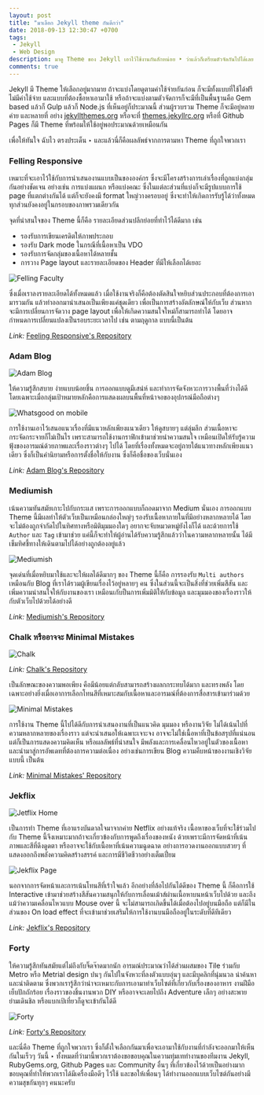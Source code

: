 ```yaml
---
layout: post
title: "มาเลือก Jekyll theme กันดีกว่า"
date: 2018-09-13 12:30:47 +0700
tags:
 - Jekyll
 - Web Design
description: มาดู Theme ของ Jekyll เอาไว้ใช้งานกันสักหน่อย ‣ ว่าแล้วก็เตรียมตัวจัดกันไปได้เลย
comments: true
---
```

Jekyll มี Theme ให้เลือกอยู่มากมาย ถ้าจะแบ่งโดยดูตามค่าใช้จ่ายกันก่อน ก็จะมีทั้งแบบที่ใช้ได้ฟรีไม่มีค่าใช้จ่าย และแบบที่ต้องซื้อหาเอามาใช้ หรือถ้าจะแบ่งตามตัวจัดการก็จะมีที่เป็นพื้นฐานคือ Gem based แล้วก็ Gulp แล้วก็ Node.js ที่เห็นอยู่ก็ประมาณนี้ ส่วนผู้รวบรวม Theme ก็จะมีอยู่หลายค่าย และหลายที่ อย่าง [jekyllthemes.org](http://jekyllthemes.org/) หรือจะที่ [themes.jekyllrc.org](http://themes.jekyllrc.org/) หรือที่ Github Pages ก็มี Theme ที่พร้อมให้ใช้อยู่พอประมาณด้วยเหมือนกัน

เพื่อให้ทันใจ ฉับไว ตรงประเด็น ‣ และแล้วนี่ก็คือผลลัพธ์จากการตามหา Theme ที่ถูกใจพวกเรา

### Felling Responsive
เหมาะที่จะเอาไว้ใช้กับการนำเสนองานแบบเป็นขององค์กร ซึ่งจะมีโครงสร้างการเล่าเรื่องที่ถูกแบ่งกลุ่มกันอย่างชัดเจน อย่างเช่น การแบ่งแผนก หรือแบ่งคณะ ซึ่งในแต่ละส่วนที่แบ่งก็จะมีรูปแบบการใช้ page ที่แตกต่างกันได้ แต่ก็จะยังคงมี format ใหญ่วางครอบอยู่ ซึ่งจะทำให้เกิดการรับรู้ได้ว่าทั้งหมดทุกส่วนยังคงอยู่ในกรอบของภาพรวมเดียวกัน

จุดที่น่าสนใจของ Theme นี้ก็คือ รายละเอียดส่วนปลีกย่อยที่ทำไว้ได้ดีมาก เช่น
- รองรับการเขียนเครดิตให้ภาพประกอบ
- รองรับ Dark mode ในกรณีที่เนื้อหาเป็น VDO
- รองรับการจัดกลุ่มของเนื้อหาได้หลายชั้น
- การวาง Page layout และรายละเอียดของ Header ที่มีให้เลือกได้เยอะ

![Felling Faculty](https://res.cloudinary.com/sdees-reallife/image/upload/c_scale,w_400/v1536908175/Screenshot_2018-09-14_Feeling_Faculty.png)

ซึ่งเมื่อเราลงรายละเอียดได้ทั้งหมดแล้ว เมื่อใช้งานจริงก็คือต้องตัดสินใจหยิบส่วนประกอบที่ต้องการเอามารวมกัน แล้วทำออกมานำเสนอเป็นเพียงแค่ชุดเดียว เพื่อเป็นการสร้างอัตลักษณ์ให้กับเว็บ ส่วนหากจะมีการเปลี่ยนการจัดวาง page layout เพื่อให้เกิดความสนใจใหม่ก็สามารถทำได้ โดยอาจกำหนดการเปลี่ยนแปลงเป็นรอบระยะเวลาไป เช่น ตามฤดูกาล แบบนี้เป็นต้น

*Link:* [Feeling Responsive's Repository](https://github.com/Phlow/feeling-responsive)

### Adam Blog
![Adam Blog](https://res.cloudinary.com/sdees-reallife/image/upload/c_scale,w_400/v1536908173/adam-blog-imac.jpg)

ให้ความรู้สึกสบาย ง่ายแบบน้อยชิ้น การออกแบบดูมีเสน่ห์ และทำการจัดจังหวะการวางพื้นที่ว่างได้ดี โดยเฉพาะเมื่อกลุ่มเป้าหมายหลักคือการแสดงผลบนพื้นที่หน้าจอของอุปกรณ์มือถือต่างๆ

![Whatsgood on mobile](https://res.cloudinary.com/sdees-reallife/image/upload/c_scale,w_200/v1536908175/Screenshot_2018-09-14_What_s_Good.jpg)

การใช้งานเอาไว้เสนอแนวเรื่องที่มีแนวหลักเพียงแนวเดียว ให้ดูสบายๆ แต่ลุ่มลึก ส่วนเนื้อหาจะกระจัดกระจายก็ไม่เป็นไร เพราะสามารถใช้งานกราฟิกเข้ามาช่วยนำความสนใจ เหมือนเปิดให้รับรู้ความฟุ้งของอารมณ์ด้วยภาพและเรื่องราวต่างๆ ไปได้ โดยที่เรื่องทั้งหมดจะอยู่ภายใต้แนวทางหลักเพียงแนวเดียว ซึ่งก็เป็นคำนิยามหรือการตั้งชื่อให้กับงาน ซึ่งก็คือชื่อของเว็บนั่นเอง

*Link:* [Adam Blog's Repository](https://github.com/artemsheludko/adam-blog)
### Mediumish
เน้นความทันสมัยเกาะไปกับกระแส เพราะการออกแบบก็ถอดมาจาก Medium นั่นเอง การออกแบบ Theme นี้มีผลทำให้ตัวเว็บเป็นเหมือนกล่องใหญ่ๆ รองรับเนื้อหาภายในที่มีอย่างหลากหลายได้ โดยจะไม่ต้องถูกจำกัดไปในทิศทางหรือมิติมุมมองใดๆ อยากจะจับหมวดหมู่ยังไงก็ได้ และด้วยการใช้ `Author` และ `Tag` เข้ามาช่วย แค่นี้ก็จะทำให้ผู้อ่านได้รับความรู้สึกแล้วว่าในความหลากหลายนั้น ได้มีเข็มทิศชี้ทางให้เดินตามไปได้อย่างถูกต้องอยู่แล้ว

![Mediumish](https://res.cloudinary.com/sdees-reallife/image/upload/c_scale,w_400/v1536908174/Screenshot_2018-09-14_Home_Mediumish.jpg)

จุดเด่นที่เมื่อหยิบมาใช้และจะให้ผลได้ดีมากๆ ของ Theme นี้ก็คือ การรองรับ `Multi authors` เหมือนกับ Blog ที่เราได้รวมผู้เขียนเรื่องไว้อยู่หลายๆ คน ซึ่งในส่วนนี้จะเป็นสิ่งที่ช่วยเพิ่มสีสัน และเพิ่มความน่าสนใจให้กับงานของเรา เหมือนเกับป็นการเพิ่มมิติให้กับข้อมูล และมุมมองของเรื่องราวให้กับตัวเว็บไปด้วยได้อย่างดี

*Link:* [Mediumish's Repository](https://github.com/wowthemesnet/mediumish-theme-jekyll)
### Chalk หรืออาจจะ Minimal Mistakes

![Chalk](https://res.cloudinary.com/sdees-reallife/image/upload/c_scale,w_400/v1536908173/chalk-intro.png)

*Link:* [Chalk's Repository](https://github.com/nielsenramon/chalk)

เป็นลักษณะของความพอเพียง คือมีน้อยแต่กลับสามารถสร้างผลกกระทบได้มาก และทรงพลัง โดยเฉพาะอย่างยิ่งเมื่อเอาการเลือกโทนสีที่เหมาะสมกับเนื้อหาและอารมณ์ที่ต้องการสื่อสารเข้ามาร่วมด้วย

![Minimal Mistakes](https://res.cloudinary.com/sdees-reallife/image/upload/c_scale,w_400/v1536908173/screenshot.png)

การใช้งาน Theme นี้ไปได้ดีกับการนำเสนองานที่เป็นแนวคิด มุมมอง หรืองานวิจัย ไม่ได้เน้นไปที่ความหลากหลายของเรื่องราว แต่จะนำเสนอให้เฉพาะเจาะจง อาจจะไม่ใช่เนื้อหาที่เป็นข้อสรุปที่แน่นอน แต่ก็เป็นการแสดงความคิดเห็น หรือผลลัพธ์ที่น่าสนใจ มีพลังและการเคลื่อนไหวอยู่ในตัวของเนื้อหา และนำมาสู่การอัพเดทที่ต้องการความต่อเนื่อง อย่างเช่นการเขียน Blog ความคืบหน้าของงานเชิงวิจัยแบบนี้ เป็นต้น

*Link:* [Minimal Mistakes' Repository](https://github.com/mmistakes/minimal-mistakes)

### Jekflix
![Jetflix Home](https://res.cloudinary.com/sdees-reallife/image/upload/c_scale,w_400/v1536908173/Screenshot-Jekflix-1.png)

เป็นการทำ Theme ที่เอาแรงบันดาลใจมาจากค่าย Netflix อย่างแท้จริง เนื้อหาของเว็บที่จะใช้ร่วมไปกับ Theme นี้จึงเหมาะมากถ้าจะเกี่ยวข้องกับการพูดถึงเรื่องของหนัง ด้วยเพราะมีการจัดหน้าที่เน้นภาพและสีที่ดึงดูดตา หรืออาจจะใช้กับเนื้อหาที่เน้นความฉูดฉาด อย่างการอวดงานออกแบบสวยๆ ที่แสดงออกถึงพลังความคิดสร้างสรรค์ และการมีชีวิตชีวาอย่างเต็มเปี่ยม

![Jekflix Page](https://res.cloudinary.com/sdees-reallife/image/upload/c_scale,w_400/v1536908174/Screenshot_2018-09-14_Minhas_primeiras_5_impressões_sobre_Django_Jekflix.jpg)

นอกจากการจัดหน้าและการเน้นโทนสีที่เร้าใจแล้ว อีกอย่างที่ล้อไปกันได้ดีของ Theme นี้ ก็คือการใช้ Interactive เข้ามาช่วยสร้างสีสันความสนุกให้กับการเลื่อนเม้าส์ผ่านเนื้อหาบนหน้าเว็บไปด้วย และถึงแม้ว่าความเคลื่อนไหวแบบ Mouse over นี้ จะไม่สามารถเกิดขึ้นได้เมื่อต้องไปอยู่บนมือถือ แต่ก็มีในส่วนของ On load effect ที่จะเข้ามาช่วยเสริมให้การใช้งานบนมือถืออยู่ในระดับที่ดีทีเดียว

*Link:* [Jekflix's Repository](https://github.com/thiagorossener/jekflix-template)
### Forty
ให้ความรู้สึกทันสมัยแต่ไม่ถึงกับจิ๊ดจ๊าดมากนัก อารมณ์ประมาณว่าได้ส่วนผสมของ Tile ร่วมกับ Metro หรือ Metrial design ปนๆ กันไปในจังหวะที่ลงตัวแบบอุ่นๆ และมีบุคลิกที่นุ่มนวล น่าค้นหา และน่าติดตาม ซึ่งพวกเรารู้สึกว่าน่าจะเหมาะกับการเอามาทำเว็บไซต์ที่เกี่ยวกับเรื่องของอาหาร งานฝีมือเย็บปักถักร้อย เรื่องราวของชิ้นงานพวก DIY หรืออาจจะเลยไปถึง Adventure เล็กๆ อย่างสะพายย่ามเดินชิล หรือแบกเป้เที่ยวก็ดูจะเข้ากันได้ดี

![Forty](https://res.cloudinary.com/sdees-reallife/image/upload/c_scale,w_400/v1536908174/Screenshot_2018-09-14_Forty.png)

*Link:* [Forty's Repository](https://github.com/andrewbanchich/forty-jekyll-theme)

และนี่คือ Theme ที่ถูกใจพวกเรา ซึ่งก็ตั้งใจเลือกกันมาเพื่อจะเอามาใช้กับงานที่กำลังจะออกมาให้เห็นกันในเร็วๆ วันนี้ ‣ ทั้งหมดที่ว่ามานี้พวกเราต้องขอขอบคุณในความทุ่มเททำงานของทีมงาน Jekyll, RubyGems.org, Github Pages และ Community อื่นๆ ที่เกี่ยวข้องไว้ด้วยเป็นอย่างมาก ขอบคุณที่ทำให้พวกเราได้มีเครื่องมือดีๆ ไว้ใช้ และขอให้เพื่อนๆ ได้ทำงานออกแบบเว็บไซต์กันอย่างมีความสุขกันทุกๆ คนนะครับ
